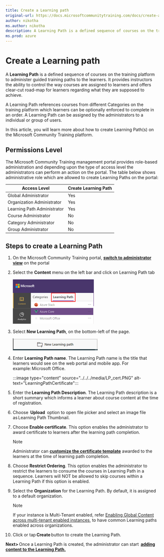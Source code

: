 ```yaml
---
title: Create a Learning path
original-url: https://docs.microsoftcommunitytraining.com/docs/create-a-learning-path
author: nikotha
ms.author: nikotha
description: A Learning Path is a defined sequence of courses on the training platform to administer guided training paths to the learners.
ms.prod: azure
---
```


# Create a Learning path

A **Learning Path** is a defined sequence of courses on the training platform to administer guided training paths to the learners. It provides instructors the ability to control the way courses are assigned to learners and offers clear-cut road-map for learners regarding what they are supposed to achieve.

A Learning Path references courses from different Categories on the training platform which learners can be optionally enforced to complete in an order. A Learning Path can be assigned by the administrators to a individual or group of users.

In this article, you will learn more about how to create Learning Path(s) on the Microsoft Community Training platform.

## Permissions Level

The Microsoft Community Training management portal provides role-based administration and depending upon the type of access level the administrators can perform an action on the portal. The table below shows administrative role which are allowed to create Learning Paths on the portal:

| Access Level  | Create Learning Path |
| --- | --- |
| Global Administrator | Yes |
| Organization Administrator | Yes |
| Learning Path Administrator | Yes |
| Course Administrator | No |
| Category Administrator | No |
| Group Administrator | No |

## Steps to create a Learning Path

1. On the Microsoft Community Training portal, [**switch to administrator view**](../../../get-started/step-by-step-configuration-guide.md#step-2--switch-to-administrator-view-of-the-portal) on the portal

2. Select the **Content** menu on the left bar and click on Learning Path tab

    ![Content on left bar](../../../media/image%28388%29.png)

3. Select **New Learning Path**, on the bottom-left of the page.

    ![Select New Learning Path](../../../media/image%28390%29.png)

4. Enter **Learning Path name**. The Learning Path name is the title that learners would see on the web portal and mobile app. For example: Microsoft Office.

    :::image type="content" source="../../../media/LP_cert.PNG" alt-text="LearningPathCertificate":::

5. Enter the **Learning Path Description**. The Learning Path description is a short summary which informs a learner about course content at the time of registration.

6. Choose  **Upload**  option to open file picker and select an image file as Learning Path Thumbnail.

7. Choose **Enable certificate**. This option enables the administrator to award certificate to learners after the learning path completion.

    >[!Note]
    >Administrator can [**customize the certificate template**](../../../settings/customize-the-certificate-template.md#customize-the-certificate-template-for-the-platform) awarded to the learners at the time of learning path completion.

8. Choose **Restrict Ordering**. This option enables the administrator to restrict the learners to consume the courses in Learning Path in a sequence. Learners will NOT be allowed to skip courses within a Learning Path if this option is enabled.

9. Select the **Organization** for the Learning Path. By default, it is assigned to a default organization.

    > [!Note]
    > If your instance is Multi-Tenant enabled, refer [Enabling Global Content across multi-tenant enabled instances](../../content-management-overview.md#enabling-global-content-across-multi-tenant-enabled-instances), to have common Learning paths enabled across organizations.

10. Click or tap **Create** button to create the Learning Path.

**Next>** Once a Learning Path is created, the administrator can start  [**adding content to the Learning Path.**](add-course-to-a-learning-path.md)
